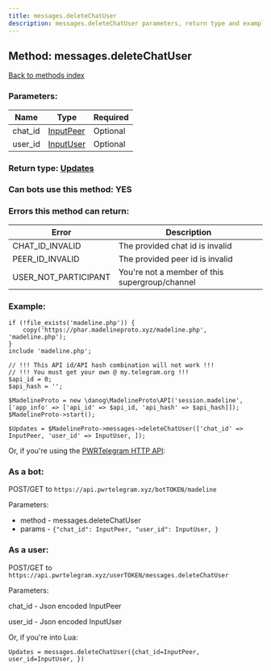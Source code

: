 ```yaml
---
title: messages.deleteChatUser
description: messages.deleteChatUser parameters, return type and example
---
```

## Method: messages.deleteChatUser  
[Back to methods index](index.md)


### Parameters:

| Name     |    Type       | Required |
|----------|---------------|----------|
|chat\_id|[InputPeer](../types/InputPeer.md) | Optional|
|user\_id|[InputUser](../types/InputUser.md) | Optional|


### Return type: [Updates](../types/Updates.md)

### Can bots use this method: **YES**


### Errors this method can return:

| Error    | Description   |
|----------|---------------|
|CHAT_ID_INVALID|The provided chat id is invalid|
|PEER_ID_INVALID|The provided peer id is invalid|
|USER_NOT_PARTICIPANT|You're not a member of this supergroup/channel|


### Example:


```
if (!file_exists('madeline.php')) {
    copy('https://phar.madelineproto.xyz/madeline.php', 'madeline.php');
}
include 'madeline.php';

// !!! This API id/API hash combination will not work !!!
// !!! You must get your own @ my.telegram.org !!!
$api_id = 0;
$api_hash = '';

$MadelineProto = new \danog\MadelineProto\API('session.madeline', ['app_info' => ['api_id' => $api_id, 'api_hash' => $api_hash]]);
$MadelineProto->start();

$Updates = $MadelineProto->messages->deleteChatUser(['chat_id' => InputPeer, 'user_id' => InputUser, ]);
```

Or, if you're using the [PWRTelegram HTTP API](https://pwrtelegram.xyz):

### As a bot:

POST/GET to `https://api.pwrtelegram.xyz/botTOKEN/madeline`

Parameters:

* method - messages.deleteChatUser
* params - `{"chat_id": InputPeer, "user_id": InputUser, }`



### As a user:

POST/GET to `https://api.pwrtelegram.xyz/userTOKEN/messages.deleteChatUser`

Parameters:

chat_id - Json encoded InputPeer

user_id - Json encoded InputUser




Or, if you're into Lua:

```
Updates = messages.deleteChatUser({chat_id=InputPeer, user_id=InputUser, })
```

